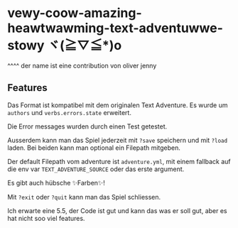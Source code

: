 # vewy-coow-amazing-heawtwawming-text-adventuwwe-stowy ヾ(≧▽≦*)o

^^^^ der name ist eine contribution von oliver jenny

## Features

Das Format ist kompatibel mit dem originalen Text Adventure. Es wurde um `authors` und `verbs.errors.state` erweitert.

Die Error messages wurden durch einen Test getestet.

Ausserdem kann man das Spiel jederzeit mit `?save` speichern und mit `?load` laden. Bei beiden kann man optional ein
Filepath mitgeben.

Der default Filepath vom adventure ist `adventure.yml`, mit einem fallback auf die env var `TEXT_ADVENTURE_SOURCE` oder
das erste argument.

Es gibt auch hübsche ✨Farben✨!

Mit `?exit` oder `?quit` kann man das Spiel schliessen.

Ich erwarte eine 5.5, der Code ist gut und kann das was er soll gut, aber es hat nicht soo viel features.